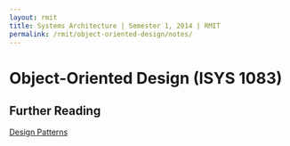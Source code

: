 ```yaml
---
layout: rmit
title: Systems Architecture | Semester 1, 2014 | RMIT
permalink: /rmit/object-oriented-design/notes/
---
```


Object-Oriented Design (ISYS 1083)
==================================

Further Reading
---------------

[Design Patterns](http://sourcemaking.com/design_patterns)
